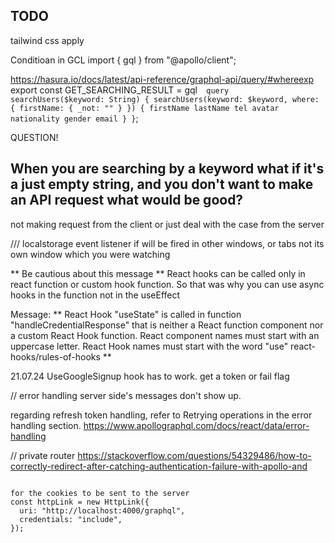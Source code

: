 ## TODO

tailwind css apply

Conditioan in GCL
import { gql } from "@apollo/client";

https://hasura.io/docs/latest/api-reference/graphql-api/query/#whereexp
export const GET_SEARCHING_RESULT = gql`  query searchUsers($keyword: String) {
    searchUsers(keyword: $keyword, where: { firstName: { _not: "" } }) {
      firstName
      lastName
      tel
      avatar
      nationality
      gender
      email
    }
  }`;

QUESTION!

## When you are searching by a keyword what if it's a just empty string, and you don't want to make an API request what would be good?

not making request from the client or just deal with the case from the server

/// localstorage event listener
if will be fired in other windows, or tabs not its own window which you were watching

** Be cautious about this message **
React hooks can be called only in react function or custom hook function.
So that was why you can use async hooks in the function not in the useEffect

Message: ** React Hook "useState" is called in function "handleCredentialResponse" that is neither a React function component nor a custom React Hook function. React component names must start with an uppercase letter. React Hook names must start with the word "use" react-hooks/rules-of-hooks **

21.07.24
UseGoogleSignup hook has to work. get a token or fail flag

// error handling
server side's messages don't show up.

regarding refresh token handling,
refer to Retrying operations in the error handling section.
https://www.apollographql.com/docs/react/data/error-handling

// private router
https://stackoverflow.com/questions/54329486/how-to-correctly-redirect-after-catching-authentication-failure-with-apollo-and

```

for the cookies to be sent to the server
const httpLink = new HttpLink({
  uri: "http://localhost:4000/graphql",
  credentials: "include",
});
```
